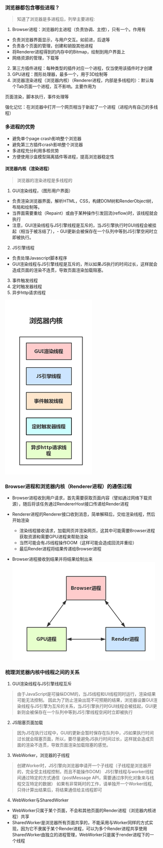 ### 浏览器都包含哪些进程？

> 知道了浏览器是多进程后，列举主要进程:

1. Browser进程：浏览器的主进程（负责协调、主控），只有一个。作用有

  - 负责浏览器界面显示，与用户交互。如前进，后退等
  - 负责各个页面的管理，创建和销毁其他进程
  - 将Renderer进程得到的内存中的Bitmap，绘制到用户界面上
  - 网络资源的管理，下载等

2. 第三方插件进程：每种类型的插件对应一个进程，仅当使用该插件时才创建
3. GPU进程：图形处理器，最多一个，用于3D绘制等
4. 浏览器渲染进程（浏览器内核）（Renderer进程，内部是多线程的）：默认每个Tab页面一个进程，互不影响。主要作用为

页面渲染，脚本执行，事件处理等

强化记忆：在浏览器中打开一个网页相当于新起了一个进程（进程内有自己的多线程）

### 多进程的优势

- 避免单个page crash影响整个浏览器
- 避免第三方插件crash影响整个浏览器
- 多进程充分利用多核优势
- 方便使用沙盒模型隔离插件等进程，提高浏览器稳定性


#### 浏览器内核（渲染进程）
> 浏览器的渲染进程是多线程的

1. GUI渲染线程，（图形用户界面）

- 负责渲染浏览器界面，解析HTML，CSS，构建DOM树和RenderObject树，布局和绘制等。
- 当界面需要重绘（Repaint）或由于某种操作引发回流(reflow)时，该线程就会执行
- 注意，GUI渲染线程与JS引擎线程是互斥的，当JS引擎执行时GUI线程会被挂起（相当于被冻结了），- GUI更新会被保存在一个队列中等到JS引擎空闲时立即被执行。
  
2. JS引擎线程
  - 负责处理Javascript脚本程序
  - GUI渲染线程与JS引擎线程是互斥的，所以如果JS执行的时间过长，这样就会造成页面的渲染不连贯，导致页面渲染加载阻塞。
  
3. 事件触发线程
4. 定时触发器线程
5. 异步http请求线程

![Image text](../imgs/borwor.png)


### Browser进程和浏览器内核（Renderer进程）的通信过程

- Browser进程收到用户请求，首先需要获取页面内容（譬如通过网络下载资源），随后将该任务通过RendererHost接口传递给Render进程
- Renderer进程的Renderer接口收到消息，简单解释后，交给渲染线程，然后开始渲染

  - 渲染线程接收请求，加载网页并渲染网页，这其中可能需要Browser进程获取资源和需要GPU进程来帮助渲染
  - 当然可能会有JS线程操作DOM（这样可能会造成回流并重绘）
  - 最后Render进程将结果传递给Browser进程
- Browser进程接收到结果并将结果绘制出来
![Image text](../imgs/browser_render.png)

### 梳理浏览器内核中线程之间的关系
1. GUI渲染线程与JS引擎线程互斥
 > 由于JavaScript是可操纵DOM的，当JS线程和UI线程同时运行，渲染结果可能无法控制。
 > 因此为了防止渲染出现不可预期的结果，浏览器设置GUI渲染线程与JS引擎为互斥的关系，当JS引擎执行时GUI线程会被挂起，GUI更新则会被保存在一个队列中等到JS引擎线程空闲时立即被执行
2. JS阻塞页面加载
> 因为JS在执行过程中，GUI的更新会暂时保存在队列中，JS如果执行时间过长就会阻塞页面，所以，要尽量避免JS执行时间过长，这样就会造成页面的渲染不连贯，导致页面渲染加载阻塞的感觉。
3. WebWorker，浏览器的子线程
  > 创建Worker时，JS引擎向浏览器申请开一个子线程（子线程是浏览器开的，完全受主线程控制，而且不能操作DOM）
  > JS引擎线程与worker线程间通过特定的方式通信（postMessage API，需要通过序列化对象来与线程交互特定的数据）
如果有非常耗时的工作，请单独开一个Worker线程, 只待计算出结果后，将结果通信给主线程即可

4. WebWorker与SharedWorker
  - WebWorker只属于某个页面，不会和其他页面的Render进程（浏览器内核进程）共享
  - SharedWorker是浏览器所有页面共享的，不能采用与Worker同样的方式实现，因为它不隶属于某个Render进程，可以为多个Render进程共享使用
SharedWorker由独立的进程管理，WebWorker只是属于render进程下的一个线程


